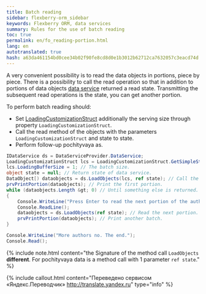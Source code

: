 ```yaml
--- 
title: Batch reading 
sidebar: flexberry-orm_sidebar 
keywords: Flexberry ORM, data services 
summary: Rules for the use of batch reading 
toc: true 
permalink: en/fo_reading-portion.html 
lang: en 
autotranslated: true 
hash: a63da461154bd0cee34b02f90fe8cd8d0e1b3012b62712ca7632057c3eacd74d 
--- 
```


A very convenient possibility is to read the data objects in portions, piece by piece. There is a possibility to call the read operation so that in addition to portions of data objects [data service](fo_data-service.html) returned a read state. Transmitting the subsequent read operations is the state, you can get another portion. 

To perform batch reading should: 

* Set [LoadingCustomizationStruct](fo_loading-customization-struct.html) additionally the serving size through property `LoadingCustomizationStruct`. 
* Call the read method of the objects with the parameters `LoadingCustomizationStruct` and state to state. 
* Perform follow-up pochityvaya as. 

``` csharp
IDataService ds = DataServiceProvider.DataService;
LoadingCustomizationStruct lcs = LoadingCustomizationStruct.GetSimpleStruct(typeof(Автор), Автор.Views.Главное);					
lcs.LoadingBufferSize = 1; // The batch size. 
object state = null; // Return state of data service. 
DataObject[) dataobjects = ds.LoadObjects(lcs, ref state); // Call the service data state is remembered. 
prvPrintPortion(dataobjects); // Print the first portion. 
while (dataobjects.Length &gt; 0) // Until something else is returned. 
{
	Console.WriteLine("Press Enter to read the next portion of the authors.");
	Console.ReadLine();
	dataobjects = ds.LoadObjects(ref state); // Read the next portion. Lcs already do not share. 
	prvPrintPortion(dataobjects); // Print another batch. 
} 

Console.WriteLine("More authors no. The end.");
Console.Read();
``` 

{% include note.html content="the Signature of the method call `LoadObjects` __different__. For pochityvaya data is a method call with 1 parameter `ref state`." %} 



{% include callout.html content="Переведено сервисом «Яндекс.Переводчик» <http://translate.yandex.ru>" type="info" %}